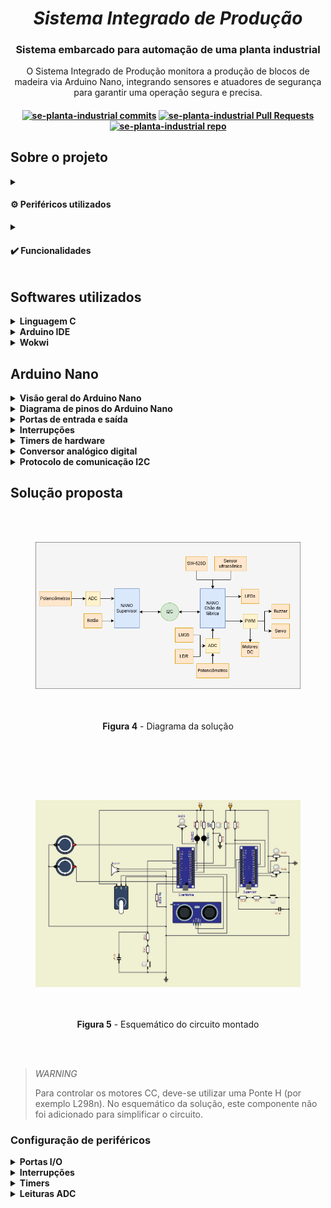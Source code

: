 <h1 align="center"><i>Sistema Integrado de Produção</i></h1>

<h3 align="center">Sistema embarcado para automação de uma planta industrial</h3>

<p align="center">O Sistema Integrado de Produção monitora a produção de blocos de madeira via Arduino Nano, integrando sensores e atuadores
de segurança para garantir uma operação segura e precisa.</p>

<h4 align="center">
<a href="https://github.com/camilaqPereira/se-planta-industrial/commits"> <img alt="se-planta-industrial commits" 
										  src="https://img.shields.io/github/last-commit/camilaqPereira/se-planta-industrial"></a>
<a href="https://github.com/camilaqPereira/se-planta-industrial/pulls"> <img alt="se-planta-industrial Pull Requests" 
										  src="https://img.shields.io/github/issues-pr/camilaqPereira/se-planta-industrial">
</a>
<a href="https://github.com/camilaqPereira/se-planta-industrial"><img alt="se-planta-industrial repo" 
								   src="https://img.shields.io/github/created-at/camilaqPereira/se-planta-industrial">
</a>
</h4>

## Sobre o projeto

<details>
  <summary>
    <h4> ⚙️ Periféricos utilizados </h4>  
</summary>
  
- 2 potênciometros de 10K;
- 2 _pushbuttons_;
- 1 sensor de temperatura LM35;
- 1 buzzer passivo
- 1 LED verde;
- 1 LED vermelho;
- 1 sensor de inclinação SW-520D;
- 1 servo motor;
- 2 motores CC;
- 2 displays de 7 segmentos;
- 1 LDR;
- 1 sensor ultrassônico HC-SR04;

</details>
<details>
  <summary> 
    <h4> ✔️ Funcionalidades </h4></summary>

  #### Supervisor
  - Botão de parada: interrupção e/ou retomada da produção a qualquer momento;
  - Controle da velocidade dos motores por meio de potenciômetros;
  - (**NÃO FUNCIONAL**) Atualização periódica do status da produção via monitor serial: a cada 3 segundos, as seguintes informações são exibidas no monitor
      - Status do Sensor de Temperatura
      - Status do Sensor de Inclinação
      - Status do Sensor de Presença
      - Status do Nível Tanque de Óleo
      - Status da produção
      - Velocidade dos motores
      - Quantidade de blocos cortados
  
  #### Chão de fábrica
  - Botão de parada: interrupção e/ou retomada da produção a qualquer momento;
  - Controle de motores CC para cortes verticais e horizontais (100 rotações = 5cm de madeira cortados);
  - Corte de blocos de madeira no tamanho 10cm x 25cm;
  - Contagem da quantidade de blocos cortados (**NÃO FUNCIONAL**);
  - Monitoramento da temperatura do sistema: faixa de operação 10°C a 40°C;
  - Monitoramento da orientação da madeira;
  - Monitoramento da prensença humana em torno da esteira;
  - Monitoramento do nível de óleo no tanque;
  - Notificação no monitor serial em caso de erros;
  - Notificação do supervisor via I2C em caso de erro.

  A descrição completa dos requisitos funcionais do sistema pode ser encontrada [aqui]().
</details>


## Softwares utilizados
<details><summary><b>Linguagem C</b></summary>

### Linguagem C

É uma linguagem de programação de propósito geral que combina abstrações e controles de baixo nível sobre o hardware resultando em ganho de eficiência. O software criado em 1970 por 
Dennis Ritchie é estreitamente associada ao sistema operacional UNIX, uma vez que as versões desse sistema foram escritas em linguagem C. Além disso, a sintaxe simples e a alta 
portabilidade desta linguagem entre dispositivos contribui para seu amplo uso em sistemas embarcados de recursos limitados.

</details>

<details><summary><b>Arduino IDE</b></summary>

### Arduino IDE
O [Arduino IDE](https://docs.arduino.cc/software/ide/) é um software de código aberto destinado a implementação, compilação e _upload_ de códigos em placas Arduino. Esta plataforma disponibiliza uma ampla
biblioteca de funções pré-definidas que simplificam o desenvolvimento de projetos, tornando-o ideal para iniciantes e desenvolvedores experientes experientes.
</details>

<details><summary><b>Wokwi</b></summary>

### Wokwi
O [Wokwi](https://wokwi.com/) é um simulador de eletrônica online que permite projetar, testar e depurar projetos de hardware e software em um ambiente virtual. Este simulador disponiliza
placas populares como Raspberry Pi Pico/W, Arduino e ESP32, além componentes eletrônicos e recursos avançados como analisador lógico e simulação de Wifi.

</details>

## Arduino Nano

<details><summary><b>Visão geral do Arduino Nano</b></summary>

### Visão geral do Arduino Nano

Baseado no microcontrolador ATMega328p, o Arduino Nano (Figura 1) é uma placa de desenvolvimento compacta, versátil e compatível com protoboards. Dentre suas características, destacam-se:
- clock de 16MHz;
- 14 pinos digitais de entrada e saída;
- 6 saídas PWM;
- 8 saídas analógicas;
- Comunicação serial, SPI e I2C
- Processador de 8 bits;
- 32 registradores de propósito geral de 8 bits.

As informações de configuração dos registradores pode ser encontrada no [datasheet do microcontrolador ATMega328p](https://www.alldatasheet.com/datasheet-pdf/view/1425005/MICROCHIP/ATMEGA328P.html)

<div align="center">
  <figure>  
    <img src="docs/nano.png" width="600px">
    <figcaption>
      <p align="center"> 

[**Figura 1** - Arduino Nano](https://docs.arduino.cc/hardware/nano/)

</p>
    </figcaption>
  </figure>
</div>

</details>

<details><summary><b>Diagrama de pinos do Arduino Nano</b></summary>

### Diagrama de pinos do Arduino Nano

Figura 2 apresenta o diagrama de pinos do Arduino Nano.

<div align="center">
  <figure>  
    <img src="docs/nano-pinout.png" width="600px">
    <figcaption>
      <p align="center"> 

[**Figura 2** - Diagrama de pinos do Arduino Nano](https://docs.arduino.cc/hardware/nano/)

</p>
    </figcaption>
  </figure>
</div>


</details>

<details><summary><b>Portas de entrada e saída</b></summary>

### Portas de entrada e saída

O ATMega328/p possui três conjuntos de portas I/O: PORTB (PB7, ..., PB0), PORTC (PC7, ..., PC0) E PORTD (PD7, ..., PD0). Cada uma destes pinos podem ser lidos, modificados ou escritos individualmente. Os registradores para controle das portas de entrada e saída são:
- PORTx: registrador de dados usado para escrita naos pinos;
- DDRx: registrador de direção usado para definir a direção dos pinos (entrada ou saída);
- PINx: registrador de entrada usado leitura do conteúdo dos pinos.

> _NOTE_
>
> Todos os pinos do ATMega328/p possuem resistores _pull up_ internos, além de diodos de proteção entre o Vcc e o ground e um acapacitância de 10 pF


</details>

<details><summary><b>Interrupções</b></summary>

### Interrupções
As interrupções no ATMega328p são:

- _vetoradas_: as rotinas de tratamento das interrupções possuem endereço fixo;

- _mascaráveis_: podem ser habilitadas individualmente;

- desabilitadas durante a execução da rotina de tratamento de uma interrupção disparada anterior.

Todos os pinos podem gerar interrupções por mudança de nível lógico (PCINT0...23). No entanto, apenas os pinos INT0 e INT1 geram interrupções externas para
nível lógico baixo, nível lógico alto, mudança de nívl lógico, borda de descida ou borda de subida.

> _NOTE_
>
> O ATMega328/p possui um bit de controle para habilitação de todas as interrupções: bit 1 do SREG.

</details>

<details><summary><b>Timers de hardware</b></summary>

### Timers de hardware

O microcontrolador ATMega328/p é equipado com três temporizadores de hardware: TIMER0, TIMER1 E TIMER2. Estes timers são amplaente empregados em contagens 
simples, contagens de eventos externos, geração de sinais PWM (2 canais por timer) e geração de frequência. Cada um dos contadores possui um divisor de clock de até
10 bits, permitindo um controle preciso das temporizações.

TIMER0 e TIMER2 são temporizadores de 8 bits que apresentam quatro modos de operação.:
- Modo nomal: o temporizador conta continuamente de froma crescente de 0 a 255;
- Modo CTC (clear timer on compare): o teporizador é zerado quando o contador atinge o valor TOP configurado (OCRxA);
- Modo PWM rápido:geração de um sinal PWM de alta frequência. O timer conta de 0 a TOP. A saída pode ser não-invertida (OCxA limpo na igualdade de comparação) ou invertida (OCxA
ativo na igualdade de comparação);
- Modo PWM com fase corrigida: permite o ajuste da fase do sinal PWM. Baseia-se na contagem crescente e decrescente do contador, e é mais lento e preciso que o modo pwm rápido.

Por sua vez, TIMER1 é um temporizador de 16 bits que permite a utilização tanto de um clock interno como de um clock externo para a contagem. Além dos modos de operação já citados, TIMER1 pode operar ainda no modo PWM com correção de fase e frequência. Neste modo, o pulso sempre é simétrico ao ponto médio do período.


> _NOTE_
>
> O TIMER2 permite o uso de um clock independente (externo) para a contagem precisa de 1s. 
</details>


<details><summary><b>Conversor analógico digital</b></summary>

### Conversor analógico digital

Os valores analógicos são grandezas que variam continuamente dentro de um intervalo. Para realizar o processamento destas grandezas em sistemas digitais, é necessário mapear o valor analógico real para um valor discreto. Este mapeamento ocorre por meio da amostragem e quantização do sinal analógico. Neste contexto, os conversores AD são 
utilizados para conversão das grandezas analógicas. 

No ATMega328p, o ADC apresenta uma resolução de 10 bits e um tempo de conversão de 13 a 260 us. Este periférico integra com seis canais multiplexados, permitindo a leitura de diferentes entrdas analógicas. Além disso, opera em dois modos distintos: modo simples para conversões únicas ou modo contínuo para leitura constante de dados.

</details>

<details><summary><b>Protocolo de comunicação I2C</b></summary>

### Protocolo de comunicação I2C

O protocolo I2C permite a comunicação entre mestres e escravos por meio de dois barramentos: barramento de dados serial (SDA) que transporta endereços, dados e controle; e o barramento 
de clock serial (SCL) que sicroniza o transmissor e receptor durante a comunicação. 

Os dispositivos são classificados em mestres e escravos. Os mestres geram os sinais de clock e iniciam a transmissão. Por sua vez, os escravos recebem e executam os comandos dos escravos. Cada escravo possui um endereço de identificação. Figura 3 apresenta um exemplo de uma interface I2C em um sistema embarcado.


<div align="center">
  <figure>  
    <img src="docs/i2c.png" width="600px">
    <figcaption>
      <p align="center"> 

[**Figura 3** -Exemplo de barramento I2C em um sistema embarcado](https://www.ti.com/lit/an/slva704/slva704.pdf)

</p>
    </figcaption>
  </figure>
</div>

No microcontrolador ATMega328/p, a interface I2C, chamada de TWI (Two Wire Serial Interface), utiliza um endereçamento de 7 bits e suporta uma velocidade de até 400 kHz na transferência de dados. É fundamental que os pinos de SDA e SCL sejam conectados a resistores _pull up_ para garantr uma transmissão estável. 

> _TIP_
> 
> Para saber mais sobre o protocolo I2C acesse [Understanding I2C Bus | Texas Instruments](https://www.ti.com/lit/an/slva704/slva704.pdf).

</details>

## Solução proposta

<div align="center">
  <figure>  
    <img src="docs/diagrama.png">
    <figcaption>
      <p align="center"> 

**Figura 4** - Diagrama da solução

</p>
    </figcaption>
  </figure>
</div>

<div align="center">
  <figure>  
    <img src="docs/schematic.png">
    <figcaption>
      <p align="center"> 

**Figura 5** - Esquemático do circuito montado

</p>
    </figcaption>
  </figure>
</div>

> _WARNING_
>
> Para controlar os motores CC, deve-se utilizar uma Ponte H (por exemplo L298n). No esquemático da solução, este componente não foi adicionado para simplificar o circuito.

### Configuração de periféricos

<details><summary><b>Portas I/O</b></summary></details>
<details><summary><b>Interrupções</b></summary></details>
<details><summary><b>Timers</b></summary></details>
<details><summary><b>Leituras ADC</b></summary></details>
